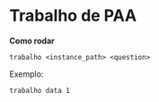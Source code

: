# Trabalho de PAA

**Como rodar**

```
trabalho <instance_path> <question>
```

Exemplo:

```
trabalho data 1
```
